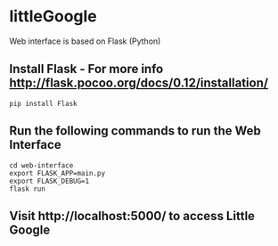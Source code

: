 # littleGoogle
Web interface is based on Flask (Python)

## Install Flask - For more info http://flask.pocoo.org/docs/0.12/installation/
```
pip install Flask
```

## Run the following commands to run the Web Interface

```
cd web-interface
export FLASK_APP=main.py
export FLASK_DEBUG=1
flask run
```

## Visit http://localhost:5000/ to access Little Google
